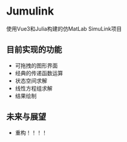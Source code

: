 # Jumulink

使用Vue3和Julia构建的仿MatLab SimuLink项目

## 目前实现的功能

- 可拖拽的图形界面
- 经典的传递函数运算
- 状态空间求解
- 线性方程组求解
- 结果绘制

## 未来与展望

- 重构！！！！
